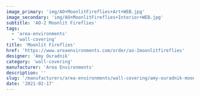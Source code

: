 ```yaml
---
image_primary: 'img/AO+MoonlitFireflies+Art+WEB.jpg'
image_secondary: 'img/AO+MoonlitFireflies+Interior+WEB.jpg'
subtitle: 'AO-2 Moonlit Fireflies'
tags:
  - 'area-environments'
  - 'wall-covering'
title: 'Moonlit Fireflies'
href: 'https://www.areaenvironments.com/order/ao-2moonlitfireflies'
designer: 'Amy Ouradnik'
category: 'wall-covering'
manufacturer: 'Area Environments'
description: ''
slug: '/manufacturers/area-environments/wall-covering/amy-ouradnik-moonlit-fireflies'
date: '2021-02-17'
---
```

